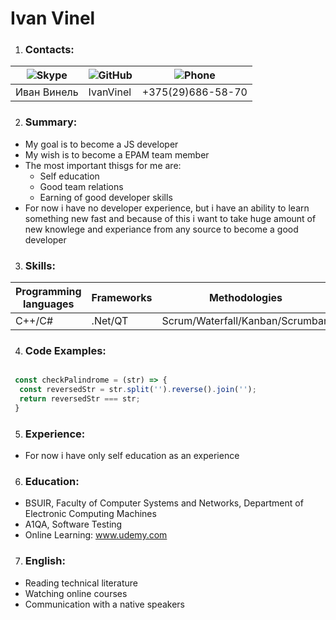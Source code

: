 # Ivan Vinel

1. ### Contacts:

![Skype](https://res.cloudinary.com/p-d/image/upload/v1548518650/cod-jam-culture/skype.svg) | ![GitHub](https://res.cloudinary.com/p-d/image/upload/v1548518602/cod-jam-culture/github.svg) | ![Phone](https://res.cloudinary.com/p-d/image/upload/v1580926680/cod-jam-culture/phone.png)
---------- | ---------- | ---------- |
Иван Винель | IvanVinel | +375(29)686-58-70

2. ### Summary:

* My goal is to become a JS developer
* My wish is to become a EPAM team member
* The most important thisgs for me are:
    * Self education
    * Good team relations
    * Earning of good developer skills
* For now i have no developer experience, but i have an ability to learn something new fast and because of this i want to take huge amount of new knowlege and experiance from any source to become a good developer

3. ### Skills:

 Programming languages | Frameworks | Methodologies | Version control
 --------- | --------- | --------- | --------- |
 C++/C# | .Net/QT | Scrum/Waterfall/Kanban/Scrumban | Git 

4. ### Code Examples:

```js

 const checkPalindrome = (str) => {
  const reversedStr = str.split('').reverse().join('');
  return reversedStr === str;
 }

 ```
5. ### Experience:

* For now i have only self education as an experience

6. ### Education:

* BSUIR, Faculty of Computer Systems and Networks, Department of Electronic Computing Machines
* A1QA, Software Testing
* Online Learning: www.udemy.com

7. ### English:

* Reading technical literature
* Watching online courses
* Сommunication with a native speakers 